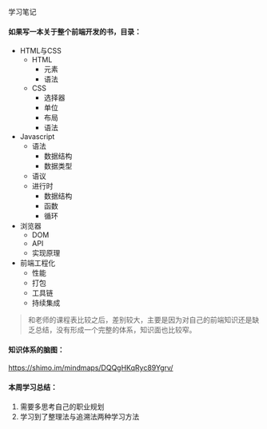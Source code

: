 学习笔记

#### 如果写一本关于整个前端开发的书，目录：
* HTML与CSS
  * HTML
    * 元素
    * 语法
  * CSS
    * 选择器
    * 单位
    * 布局
    * 语法
* Javascript
  * 语法
    * 数据结构
    * 数据类型
  * 语议
  * 进行时
    * 数据结构
    * 函数
    * 循环
* 浏览器
  * DOM
  * API
  * 实现原理
* 前端工程化
  * 性能
  * 打包
  * 工具链
  * 持续集成

> 和老师的课程表比较之后，差别较大，主要是因为对自己的前端知识还是缺乏总结，没有形成一个完整的体系，知识面也比较窄。
#### 知识体系的脑图：
<https://shimo.im/mindmaps/DQQgHKqRyc89Ygrv/>
#### 本周学习总结：
1. 需要多思考自己的职业规划
2. 学习到了整理法与追溯法两种学习方法